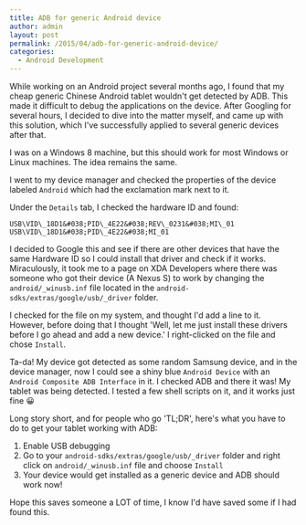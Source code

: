 ```yaml
---
title: ADB for generic Android device
author: admin
layout: post
permalink: /2015/04/adb-for-generic-android-device/
categories:
  - Android Development
---
```

While working on an Android project several months ago, I found that my cheap generic Chinese Android tablet wouldn't get detected by ADB. This made it difficult to debug the applications on the device. After Googling for several hours, I decided to dive into the matter myself, and came up with this solution, which I've successfully applied to several generic devices after that.

I was on a Windows 8 machine, but this should work for most Windows or Linux machines. The idea remains the same.

I went to my device manager and checked the properties of the device labeled `Android` which had the exclamation mark next to it.

Under the `Details` tab, I checked the hardware ID and found:

```
USB\VID\_18D1&#038;PID\_4E22&#038;REV\_0231&#038;MI\_01  
USB\VID\_18D1&#038;PID\_4E22&#038;MI_01
```

I decided to Google this and see if there are other devices that have the same Hardware ID so I could install that driver and check if it works. Miraculously, it took me to a page on XDA Developers where there was someone who got their device (A Nexus S) to work by changing the `android/_winusb.inf` file located in the `android-sdks/extras/google/usb/_driver` folder.

I checked for the file on my system, and thought I'd add a line to it. However, before doing that I thought 'Well, let me just install these drivers before I go ahead and add a new device.' I right-clicked on the file and chose `Install`.

Ta-da! My device got detected as some random Samsung device, and in the device manager, now I could see a shiny blue `Android Device` with an `Android Composite ADB Interface` in it. I checked ADB and there it was! My tablet was being detected. I tested a few shell scripts on it, and it works just fine 😀

Long story short, and for people who go 'TL;DR', here's what you have to do to get your tablet working with ADB:
1. Enable USB debugging
2. Go to your `android-sdks/extras/google/usb/_driver` folder and right click on `android/_winusb.inf` file and choose `Install`
3. Your device would get installed as a generic device and ADB should work now!

Hope this saves someone a LOT of time, I know I'd have saved some if I had found this.
